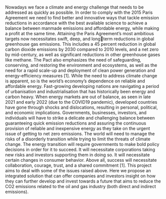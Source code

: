 Nowadays we face a climate and energy challenge that needs to be addressed as quickly as possible.
In order to comply with the 2015 Paris Agreement we need to find better and innovative ways
that tackle emission reductions in accordance with the best available science to achieve a balance
between manmade emissions and affordable energy, while making a profit at the same time.
Attaining the Paris Agreement’s most ambitious targets now necessitates swift, deep, and longterm reductions in global greenhouse gas emissions. This includes a 45 percent reduction in global
carbon dioxide emissions by 2030 compared to 2010 levels, and a net zero by mid-century, as well
as significant reductions in other greenhouse gases like methane. The Pact also emphasizes the
need of safeguarding, conserving, and restoring the environment and ecosystems, as well as the
need for a rapid scale-up and deployment of clean power generation and energy-efficiency measures
[1].
While the need to address climate change is apparent, so is the world’s economy’s dependence
on reliable and affordable energy. Fast-growing developing nations are navigating a period of
urbanisation and industrialisation that has historically been energy and carbon heavy. When
energy markets are out of balance, as seen in late 2021 and early 2022 (due to the COVID19
pandemic), developed countries have gone through shocks and dislocations, resulting in personal,
political, and economic implications. Governments, businesses, investors, and individuals will have
to strike a delicate and challenging balance between guaranteeing quick emission reductions and
assuring the continuous provision of reliable and inexpensive energy as they take on the urgent
issue of getting to net zero emissions.
The world will need to manage the risks of a disorderly transition while trying to limit the threats
of climate change. The energy transition will require governments to make bold policy decisions in
order for it to succeed. It will necessitate corporations taking new risks and investors supporting
them in doing so. It will necessitate certain changes in consumer behavior. Above all, success will
necessitate collaboration, courage, trust, and a shared commitment [1].
This project aims to deal with some of the issues raised above. Here we propose an integrated
solution that can offer companies and investors insight on how they can further develop and invest
towards a future that aims to reduce the CO2 emissions related to the oil and gas industry (both
direct and indirect emissions).
